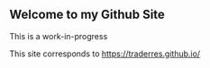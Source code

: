 ## Welcome to my Github Site

This is a work-in-progress

This site corresponds to https://traderres.github.io/

